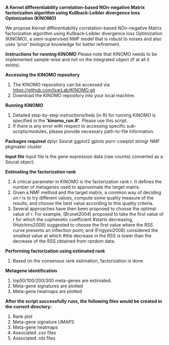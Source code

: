 **A Kernel dIfferentiability correlation-based NOn-negative Matrix factorization algorithm using Kullback-Leibler divergence loss Optimization (KINOMO)**

We propose Kernel dIfferentiability correlation-based NOn-negative Matrix factorization algorithm using Kullback-Leibler divergence loss Optimization (KINOMO), a semi-supervised NMF model that is robust to noises and also uses ‘prior’ biological knowledge for better refinement.

**Instructions for running KINOMO**
Please note that KINOMO needs to be implemented sample-wise and not on the integrated object (if at all it exists).

**Accessing the KINOMO repository**

1. The KINOMO repsository can be accessed via https://github.com/IzarLab/KINOMO.git
2. Download the KINOMO repository into your local machine.


**Running KINOMO**
1. Detailed step-by-step instructions/help (in R) for running KINOMO is specified in the **'kinomo_run.R'**. Please use this script.
2. If there is any error with respect to accessing specific sub-scripts/modules, please provide necessary path-to-file information.

**Packages required**
dplyr
Seurat
ggplot2
gplots
purrr
cowplot
stringr
NMF
pkgmaker
cluster

**Input file**
Input file is the gene expression data (raw counts) converted as a Seurat object.

**Estimating the factorization rank**
1. A critical parameter in KINOMO is the factorization rank r. It defines the number of metagenes used to approximate the target matrix. 
2. Given a NMF method and the target matrix, a common way of deciding on r is to try different values, compute some quality measure of the results, and choose the best value according to this quality criteria.
3. Several approaches have then been proposed to choose the optimal value of r. For example, (Brunet2004) proposed to take the first value of r for which the cophenetic coefficient #starts decreasing, (Hutchins2008) suggested to choose the first value where the RSS curve presents an inflection point, and (Frigyesi2008) considered the smallest value at which #the decrease in the RSS is lower than the decrease of the RSS obtained from random data.

**Performing factorization using estimated rank**
1. Based on the consensus rank estimation, factorization is done.

**Metagene identification**
1. top50/100/200/300 meta-genes are estimated.
2. Meta-gene signatures are plotted
3. Meta-gene heatmaps are plotted

**After the script successfully runs, the following files would be created in the current directory:**
1. Rank plot
2. Meta-gene signature UMAPS
3. Meta-gene heatmaps
4. Associated .csv files
5. Associated .rds files

